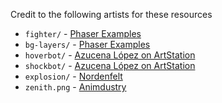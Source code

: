 Credit to the following artists for these resources

* `fighter/` - [Phaser Examples](https://labs.phaser.io/index.html?dir=&q=)
* `bg-layers/` - [Phaser Examples](https://labs.phaser.io/index.html?dir=&q=)
* `hoverbot/` - [Azucena López on ArtStation](https://www.artstation.com/artwork/zA3B9m)
* `shockbot/` - [Azucena López on ArtStation](https://www.artstation.com/artwork/zA3B9m)
* `explosion/` - [Nordenfelt](http://www.nordenfelt-thegame.com/blog/2011/11/02/nordenfelt-dev-log-25/)
* `zenith.png` - [Animdustry]([http://www.nordenfelt-thegame.com/blog/2011/11/02/nordenfelt-dev-log-25/](https://github.com/Anuken/animdustry)https://github.com/Anuken/animdustry)
